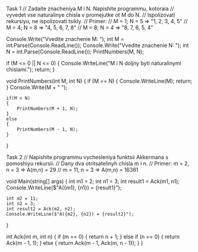 Task 1
// Zadaite znacheniya M i N. Napishite programmu, kotoraia
// vyvedet vse naturalinye chisla v promejutke ot M do N.
// Ispolizovati rekursiyu, ne ispolizovati tsikly.
// Primer: 
// M = 1; N = 5 => "1, 2, 3, 4, 5"
// M = 4; N = 8 => "4, 5, 6, 7, 8"
// M = 8; N = 4 => "8, 7, 6, 5, 4"

Console.Write("Vvedite znachenie M: ");
int M = int.Parse(Console.ReadLine());
Console.Write("Vvedite znachenie N: ");
int N = int.Parse(Console.ReadLine());
PrintNumbers(M, N);

if (M <= 0 || N <= 0)
{
    Console.WriteLine("M i N doljny byti naturalinymi chislami.");
    return;
}

void PrintNumbers(int M, int N)
{
    if (M == N)
    {
        Console.WriteLine(M);
        return;
    }
    Console.Write(M + " ");

    if(M < N)
    {
        PrintNumbers(M + 1, N);
    }
    else
    {
        PrintNumbers(M - 1, N);
    }
}


Task 2
// Napishite programmu vychesleniya funktsii Akkermana s pomoshiyu rekursii. 
// Dany dva otritsatelinyh chisla m i n.
// Primer: m = 2, n = 3 => A(m,n) = 29
//        m = 11, n = 3 => A(m,n) = 16381

void Main(string[] args)
{
    int m1 = 2;
    int n1 = 3;
    int result1 = Ack(m1, n1);
    Console.WriteLine($"A({m1}, {n1}) = {result1}");

    int m2 = 11;
    int n2 = 3;
    int result2 = Ack(m2, n2);
    Console.WriteLine($"A({m2}, {n2}) = {result2}");
}

int Ack(int m, int n)
{
    if (m == 0)
    {
        return n + 1;
    }
    else if (n == 0)
    {
        return Ack(m - 1, 1);
    }
    else
    {
        return Ack(m - 1, Ack(m, n - 1));
    }
}
